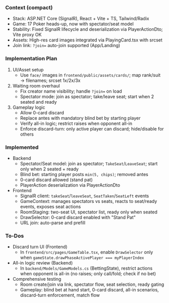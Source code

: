 ### Context (compact)
- Stack: ASP.NET Core (SignalR), React + Vite + TS, Tailwind/Radix
- Game: 17 Poker heads-up, now with spectator/seat model
- Stability: Fixed SignalR lifecycle and deserialization via PlayerActionDto; Vite proxy OK
- Assets: High-res card images integrated via PlayingCard.tsx with srcset
- Join link: `?join=` auto-join supported (App/Landing)

### Implementation Plan
1. UI/Asset setup
   - Use `face/` images in `frontend/public/assets/cards/`; map rank/suit → filenames; srcset 1x/2x/3x
2. Waiting room overhaul
   - Fix creator name visibility; handle `?join=` on load
   - Spectator mode: join as spectator; take/leave seat; start when 2 seated and ready
3. Gameplay logic
   - Allow 0-card discard
   - Replace antes with mandatory blind bet by starting player
   - Verify all-in logic; restrict raises when opponent all-in
   - Enforce discard-turn: only active player can discard; hide/disable for others

### Implemented
- Backend
  - Spectator/Seat model: join as spectator; `TakeSeat`/`LeaveSeat`; start only when 2 seated + ready
  - Blind bet: starting player posts `min(5, chips)`; removed antes
  - 0-card discard allowed (stand pat)
  - PlayerAction deserialization via PlayerActionDto
- Frontend
  - SignalR client: `takeSeat`/`leaveSeat`, `SeatTaken`/`SeatLeft` events
  - GameContext: manages spectators vs seats, reacts to seat/ready events, exposes seat actions
  - RoomStaging: two-seat UI, spectator list, ready only when seated
  - DrawSelector: 0-card discard enabled with "Stand Pat"
  - URL join: auto-parse and prefill

### To-Dos
- Discard turn UI (Frontend)
  - In `frontend/src/pages/GameTable.tsx`, enable `DrawSelector` only when `gameState.drawPhaseActivePlayer === myPlayerIndex`
- All-in logic review (Backend)
  - In `backend/Models/GameModels.cs` (BettingState), restrict actions when opponent is all-in (no raises; only call/fold; check if no bet)
- Comprehensive testing
  - Room create/join via link, spectator flow, seat selection, ready gating
  - Gameplay: blind bet at hand start, 0-card discard, all-in scenarios, discard-turn enforcement, match flow
